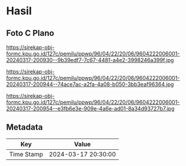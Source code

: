 # Hasil

## Foto C Plano

https://sirekap-obj-formc.kpu.go.id/127c/pemilu/ppwp/96/04/22/20/06/9604222006001-20240317-200930--9b39edf7-7c67-4481-a4e2-3998246a399f.jpg

https://sirekap-obj-formc.kpu.go.id/127c/pemilu/ppwp/96/04/22/20/06/9604222006001-20240317-200944--74ace7ac-a2fa-4a08-b050-3bb3eaf96364.jpg

https://sirekap-obj-formc.kpu.go.id/127c/pemilu/ppwp/96/04/22/20/06/9604222006001-20240317-200954--e3fb6e3e-909e-4a6e-ad01-8a34d93727b7.jpg


## Metadata

| Key        | Value               |
| ---------- | ------------------- |
| Time Stamp | 2024-03-17 20:30:00 |



